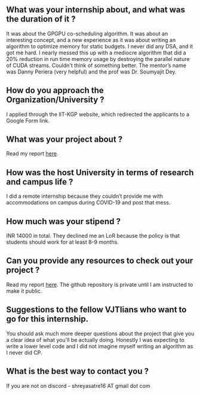 ## What was your internship about, and what was the duration of it ?

It was about the GPGPU co-scheduling algorithm. 
It was about an interesting concept, and a new experience as it was about writing an algorithm to optimize memory for static budgets.
I never did any DSA, and it got me hard. I nearly messed this up with a mediocre algorithm that did a 20% reduction in run time memory usage by destroying the parallel nature of CUDA streams.
Couldn't think of something better. The mentor’s name was Danny Periera (very helpful) and the prof was Dr. Soumyajit Dey.

## How do you approach the Organization/University ?

I applied through the IIT-KGP website, which redirected the applicants to a Google Form link.

## What was your project about ?

Read my report [here](https://drive.google.com/file/d/1JwEKxROY032WaSQX4hATHqtf75X_2jV3/view?usp=sharing).

## How was the host University in terms of research and campus life ?

I did a remote internship because they couldn’t provide me with accommodations on campus during COVID-19 and post that mess.

## How much was your stipend ?

INR 14000 in total. They declined me an LoR because the policy is that students should work for at least 8-9 months.

## Can you provide any resources to check out your project ?

Read my report [here](https://drive.google.com/file/d/1JwEKxROY032WaSQX4hATHqtf75X_2jV3/view?usp=sharing). The github repository is private until I am instructed to make it public.

## Suggestions to the fellow VJTIians who want to go for this internship.

You should ask much more deeper questions about the project that give you a clear idea of what you'll be actually doing.
Honestly I was expecting to write a lower level code and I did not imagine myself writing an algorithm as I never did CP.

## What is the best way to contact you ?

If you are not on discord - shreyasatre16 AT gmail dot com
